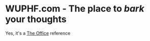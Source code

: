 # WUPHF.com - The place to _bark_ your thoughts

Yes, it's a [The Office](https://theoffice.fandom.com/wiki/WUPHF.com_(Website)) reference
